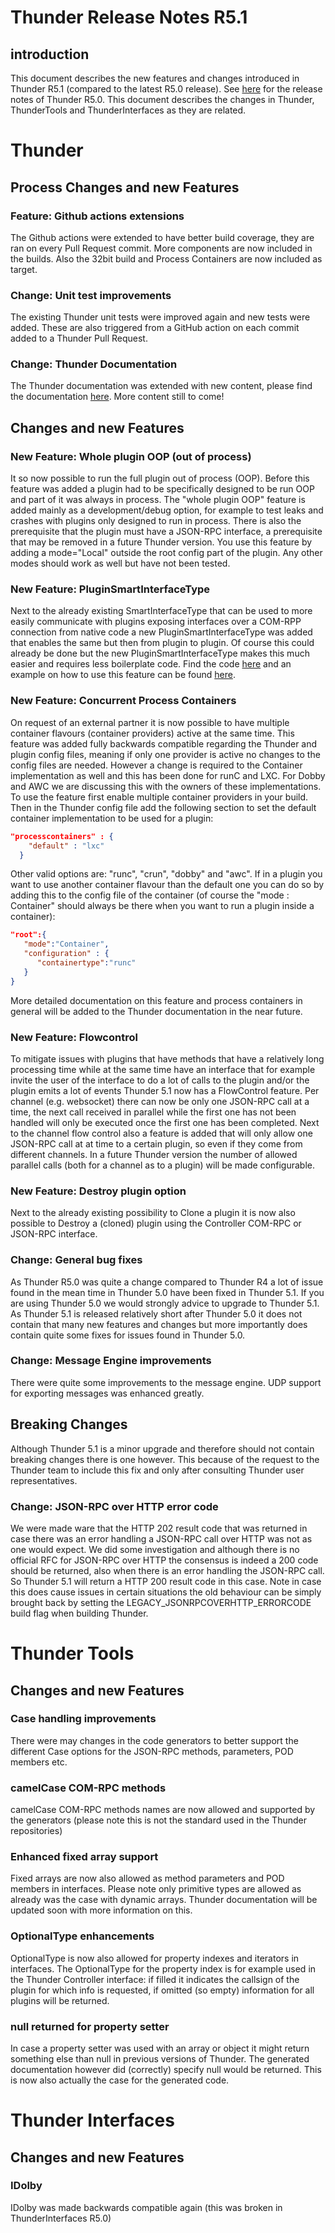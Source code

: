 # Thunder Release Notes R5.1

## introduction

This document describes the new features and changes introduced in Thunder R5.1 (compared to the latest R5.0 release).
See [here](https://github.com/rdkcentral/Thunder/blob/R5_0/ReleaseNotes/ThunderReleaseNotes_R5.0.md) for the release notes of Thunder R5.0.
This document describes the changes in Thunder, ThunderTools and ThunderInterfaces as they are related. 

# Thunder 

##  Process Changes and new Features 

### Feature: Github actions extensions

The Github actions were extended to have better build coverage, they are ran on every Pull Request commit. More components are now included in the builds. Also the 32bit build and Process Containers are now included as target.

### Change: Unit test improvements

The existing Thunder unit tests were improved again and new tests were added. These are also triggered from a GitHub action on each commit added to a Thunder Pull Request.

### Change: Thunder Documentation

The Thunder documentation was extended with new content, please find the documentation [here](https://rdkcentral.github.io/Thunder/). More content still to come!

## Changes and new Features

### New Feature: Whole plugin OOP (out of process)

It so now possible to run the full plugin out of process (OOP). Before this feature was added a plugin had to be specifically designed to be run OOP and part of it was always in process. The "whole plugin OOP" feature is added mainly as a development/debug option, for example to test leaks and crashes with plugins only designed to run in process. There is also the prerequisite that the plugin must have a JSON-RPC interface, a prerequisite that may be removed in a future Thunder version. 
You use this feature by adding a mode="Local" outside the root config part of the plugin. Any other modes should work as well but have not been tested. 

### New Feature: PluginSmartInterfaceType

Next to the already existing SmartInterfaceType that can be used to more easily communicate with plugins exposing interfaces over a COM-RPP connection from native code a new PluginSmartInterfaceType was added that enables the same but then from plugin to plugin. Of course this could already be done but the new PluginSmartInterfaceType makes this much easier and requires less boilerplate code. 
Find the code [here](https://github.com/rdkcentral/Thunder/blob/ac3f7d42d22715897ddce76d49ee164d36d5cc10/Source/plugins/Types.h#L403) and an example on how to use this feature can be found [here](https://github.com/rdkcentral/ThunderNanoServices/tree/master/examples/PluginSmartInterfaceType).

### New Feature: Concurrent Process Containers

On request of an external partner it is now possible to have multiple container flavours (container providers) active at the same time.
This feature was added fully backwards compatible regarding the Thunder and plugin config files, meaning if only one provider is active no changes to the config files are needed. However a change is required to the Container implementation as well and this has been done for runC and LXC. For Dobby and AWC we are discussing this with the owners of these implementations.
To use the feature first enable multiple container providers in your build. Then in the Thunder config file add the following section to set the default container implementation to be used for a plugin:
```json
"processcontainers" : {
    "default" : "lxc"
  }
```
Other valid options are: "runc", "crun", "dobby" and "awc". 
If in a plugin you want to use another container flavour than the default one you can do so by adding this to the config file of the container (of course the "mode : Container" should always be there when you want to run a plugin inside a container):
```json
"root":{
   "mode":"Container",
   "configuration" : {
      "containertype":"runc"
   }
}
```
More detailed documentation on this feature and process containers in general will be added to the Thunder documentation in the near future.

### New Feature: Flowcontrol 

To mitigate issues with plugins that have methods that have a relatively long processing time while at the same time have an interface that for example invite the user of the interface to do a lot of calls to the plugin and/or the plugin emits a lot of events Thunder 5.1 now has a FlowControl feature. 
Per channel (e.g. websocket) there can now be only one JSON-RPC call at a time, the next call received in parallel while the first one has not been handled will only be executed once the first one has been completed. Next to the channel flow control also a feature is added that will only allow one JSON-RPC call at at time to a certain plugin, so even if they come from different channels. 
In a future Thunder version the number of allowed parallel calls (both for a channel as to a plugin) will be made configurable.

### New Feature: Destroy plugin option

Next to the already existing possibility to Clone a plugin it is now also possible to Destroy a (cloned) plugin using the Controller COM-RPC or JSON-RPC interface.

### Change: General bug fixes

As Thunder R5.0 was quite a change compared to Thunder R4 a lot of issue found in the mean time in Thunder 5.0 have been fixed in Thunder 5.1. If you are using Thunder 5.0 we would strongly advice to upgrade to Thunder 5.1. As Thunder 5.1 is released relatively short after Thunder 5.0 it does not contain that many new features and changes but more importantly does contain quite some fixes for issues found in Thunder 5.0.

### Change: Message Engine improvements

There were quite some improvements to the message engine. UDP support for exporting messages was enhanced greatly.

## Breaking Changes

Although Thunder 5.1 is a minor upgrade and therefore should not contain breaking changes there is one however. This because of the request to the Thunder team to include this fix and only after consulting Thunder user representatives.

### Change: JSON-RPC over HTTP error code

We were made ware that the HTTP 202 result code that was returned in case there was an error handling a JSON-RPC call over HTTP was not as one would expect.
We did some investigation and although there is no official RFC for JSON-RPC over HTTP the consensus is indeed a 200 code should be returned, also when there is an error handling the JSON-RPC call. So Thunder 5.1 will return a HTTP 200 result code in this case. 
Note in case this does cause issues in certain situations the old behaviour can be simply brought back by setting the LEGACY_JSONRPCOVERHTTP_ERRORCODE build flag when building Thunder.

# Thunder Tools

## Changes and new Features 

### Case handling improvements

There were may changes in the code generators to better support the different Case options for the JSON-RPC methods, parameters, POD members etc.

### camelCase COM-RPC methods

camelCase COM-RPC methods names are now allowed and supported by the generators (please note this is not the standard used in the Thunder repositories)

### Enhanced fixed array support

Fixed arrays are now also allowed as method parameters and POD members in interfaces. Please note only primitive types are allowed as already was the case with dynamic arrays. Thunder documentation will be updated soon with more information on this.

### OptionalType enhancements

OptionalType is now also allowed for property indexes and iterators in interfaces. The OptionalType for the property index is for example used in the Thunder Controller interface: if filled it indicates the callsign of the plugin for which info is requested, if omitted (so empty) information for all plugins will be returned.

### null returned for property setter

In case a property setter was used with an array or object it might return something else than null in previous versions of Thunder. The generated documentation however did (correctly) specify null would be returned. This is now also actually the case for the generated code.

# Thunder Interfaces

## Changes and new Features 

### IDolby

IDolby was made backwards compatible again (this was broken in ThunderInterfaces R5.0)
